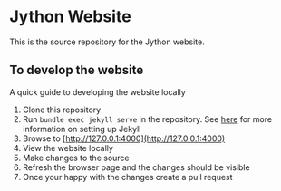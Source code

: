 # Jython Website
This is the source repository for the Jython website.

## To develop the website

A quick guide to developing the website locally

1.  Clone this repository
2.  Run `bundle exec jekyll serve` in the repository. See [here](https://help.github.com/articles/setting-up-your-github-pages-site-locally-with-jekyll) for more information on setting up Jekyll
3.  Browse to [http://127.0.0.1:4000](http://127.0.0.1:4000)
4.  View the website locally
5.  Make changes to the source
6.  Refresh the browser page and the changes should be visible
7.  Once your happy with the changes create a pull request
